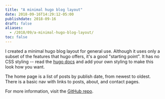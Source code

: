 ```yaml
---
title: "A minimal hugo blog layout"
date: 2018-09-16T14:29:12-05:00
publishdate: 2018-09-16
draft: false
aliases:
  - /2018/09/a-minimal-hugo-blog-layout/
toc: false
---
```


I created a minimal hugo blog layout for general use. Although it uses only a subset of the features that hugo offers, it's a good "starting point". It has no CSS styling -- read the [hugo docs](https://gohugo.io/documentation/) and add your own styling to make this look how you want.

The home page is a list of posts by publish date, from newest to oldest. There is a basic nav with links to posts, about, and contact pages.

For more information, visit the [GitHub repo](https://github.com/zwbetz-gh/minimal-hugo-blog-layout).

